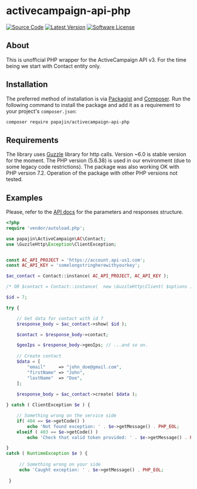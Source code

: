 # activecampaign-api-php
[![Source Code][badge-source]][source]
[![Latest Version][badge-release]][release]
[![Software License][badge-license]][license]

## About
This is unofficial PHP wrapper for the ActiveCampaign API v3. For the time being we start with Contact entity only.

## Installation

The preferred method of installation is via [Packagist][] and [Composer][]. Run the following command to install the package and add it as a requirement to your project's `composer.json`:

```bash
composer require papajin/activecampaign-api-php
```

## Requirements
The library uses [Guzzle][] library for http calls. Version ~6.0 is stable version for the moment. 
The PHP version (5.6.38) is used in our environment (due to some legacy code restrictions). The package was also working OK with PHP version 7.2. Operation of the package with other PHP versions not tested.   

## Examples
Please, refer to the [API docs][] for the parameters and responses structure.
```php
<?php
require 'vendor/autoload.php';

use papajin\ActiveCampaign\AC\Contact;
use \GuzzleHttp\Exception\ClientException;


const AC_API_PROJECT = 'https://account.api-us1.com';
const AC_API_KEY = 'somelongstringherewithyourkey';

$ac_contact = Contact::instance( AC_API_PROJECT, AC_API_KEY );

/* OR $contact = Contact::instance(  new \GuzzleHttp\Client( $options ) ); */

$id = 7;

try {

    // Get data for contact with id 7
    $response_body = $ac_contact->show( $id );

    $contact = $response_body->contact;

    $geoIps = $response_body->geoIps; // ...and so on.
    
    // Create contact
    $data = [
        "email"     => "john_doe@gmail.com",
        "firstName" => "John",
        "lastName"  => "Doe",
    ];
    
    $response_body = $ac_contact->create( $data );

} catch ( ClientException $e ) {

    // Something wrong on the service side
    if( 404 == $e->getCode() )
        echo 'Not found exception: ' . $e->getMessage() . PHP_EOL;
    elseif ( 403 == $e->getCode() )
        echo 'Check that valid token provided: ' . $e->getMessage() . PHP_EOL;

}
catch ( RuntimeException $e ) {
 
     // Something wrong on your side
     echo 'Caught exception: ' . $e->getMessage() . PHP_EOL;
 
 }
```
[packagist]: https://packagist.org/packages/papajin/activecampaign-api-php
[composer]: http://getcomposer.org/
[guzzle]: http://docs.guzzlephp.org/en/stable/
[API docs]: https://developers.activecampaign.com/reference

[badge-source]: https://img.shields.io/badge/source-papajin/activecampaign&ndash;api&ndash;php-blue
[badge-release]: https://img.shields.io/packagist/v/papajin/activecampaign-api-php.svg?style=flat-square
[badge-license]: https://img.shields.io/badge/license-MIT-brightgreen.svg?style=flat-square

[source]: https://github.com/papajin/activecampaign-api-php
[release]: https://packagist.org/packages/papajin/activecampaign-api-php
[license]: https://github.com/papajin/activecampaign-api-php/LICENSE

